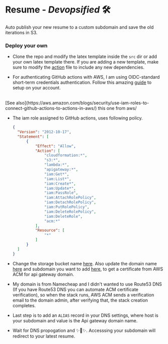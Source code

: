 # Resume - _Devopsified_ 🛠

Auto publish your new resume to a custom subdomain and save the old iterations in S3.

### Deploy your own
- Clone the repo and modify the latex template inside the `src` dir or add your own latex template there. If you are adding a new template, make sure to modify the [action](https://github.com/shaiq-dev/resume/blob/main/.github/workflows/upload-to-s3.yml#L21) file to include any new dependencies.

- For authenticating GitHub actions with AWS, I am using OIDC-standard short-term credentials authentication. Follow this amazing [guide](https://dev.to/slsbytheodo/configure-authentication-to-your-aws-account-in-your-github-actions-ci-13p3) to setup on your account. 
<br /> 
[See also](https://aws.amazon.com/blogs/security/use-iam-roles-to-connect-github-actions-to-actions-in-aws/) this one from aws/

- The iam role assigned to GitHub actions, uses following policy.
  ```json
  {
	"Version": "2012-10-17",
	"Statement": [
		{
			"Effect": "Allow",
			"Action": [
				"cloudformation:*",
				"s3:*",
				"lambda:*",
				"apigateway:*",
				"iam:Get*",
				"iam:List*",
				"iam:Create*",
				"iam:Update*",
				"iam:PassRole",
				"iam:AttachRolePolicy",
				"iam:DetachRolePolicy",
				"iam:PutRolePolicy",
				"iam:DeleteRolePolicy",
				"iam:DeleteRole",
				"acm:*"
			],
			"Resource": [
				"*"
			]
		}
	]
  }
  ```

- Change the storage bucket name [here](https://github.com/shaiq-dev/resume/blob/main/deploy/stacks/storage.yml#L8). Also update the domain name [here](https://github.com/shaiq-dev/resume/blob/main/deploy/stacks/lambda.yml#L54) and subdomain you want to add [here](https://github.com/shaiq-dev/resume/blob/main/deploy/stacks/lambda.yml#L60), to get a certificate from AWS ACM for api gateway domain.

- My domain is from Namecheap and I didn't wanted to use Route53 DNS (If you have Route53 DNS you can automate ACM certificate verification), so when the stack runs, AWS ACM sends a verification email to the domain admin, after verifying that, the stack creation completes.

- Last step is to add an `ALIAS` record in your DNS settings, where host is your subdomain and value is the Api gateway domain name.

- Wait for DNS propogation and ✨🥳✨. Accesssing your subdomain will redirect to your latest resume.